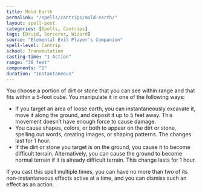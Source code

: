 ```yaml
---
title: Mold Earth
permalink: "/spells/cantrips/mold-earth/"
layout: spell-post
categories: [Spells, Cantrips]
tags: [Druid, Sorcerer, Wizard]
source: "Elemental Evil Player's Companion"
spell-level: Cantrip
school: Transmutation
casting-time: "1 Action"
range: "30 feet"
components: "S"
duration: "Instantaneous"
---
```

You choose a portion of dirt or stone that you can see within range and that fits within a 5-foot cube. You manipulate it in one of the following ways:

* If you target an area of loose earth, you can instantaneously excavate it, move it along the ground, and deposit it up to 5 feet away. This movement doesn’t have enough force to cause damage.
* You cause shapes, colors, or both to appear on the dirt or stone, spelling out words, creating images, or shaping patterns. The changes last for 1 hour.
* If the dirt or stone you target is on the ground, you cause it to become difficult terrain. Alternatively, you can cause the ground to become normal terrain if it is already difficult terrain. This change lasts for 1 hour.

If you cast this spell multiple times, you can have no more than two of its non-instantaneous effects active at a time, and you can dismiss such an effect as an action.
